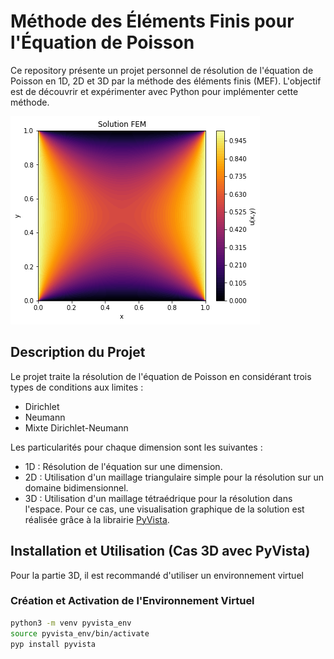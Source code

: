 # Méthode des Éléments Finis pour l'Équation de Poisson

Ce repository présente un projet personnel de résolution de l'équation de Poisson en 1D, 2D et 3D par la méthode des éléments finis (MEF). L'objectif est de découvrir et expérimenter avec Python pour implémenter cette méthode.

![texte](Images/image.png)

## Description du Projet

Le projet traite la résolution de l'équation de Poisson en considérant trois types de conditions aux limites :  
- Dirichlet  
- Neumann  
- Mixte Dirichlet-Neumann  

Les particularités pour chaque dimension sont les suivantes :  
- 1D : Résolution de l'équation sur une dimension.  
- 2D : Utilisation d'un maillage triangulaire simple pour la résolution sur un domaine bidimensionnel.  
- 3D : Utilisation d'un maillage tétraédrique pour la résolution dans l'espace. Pour ce cas, une visualisation graphique de la solution est réalisée grâce à la librairie [PyVista](https://docs.pyvista.org/).  

## Installation et Utilisation (Cas 3D avec PyVista)

Pour la partie 3D, il est recommandé d'utiliser un environnement virtuel
### Création et Activation de l'Environnement Virtuel

```bash
python3 -m venv pyvista_env
source pyvista_env/bin/activate
pyp install pyvista
```